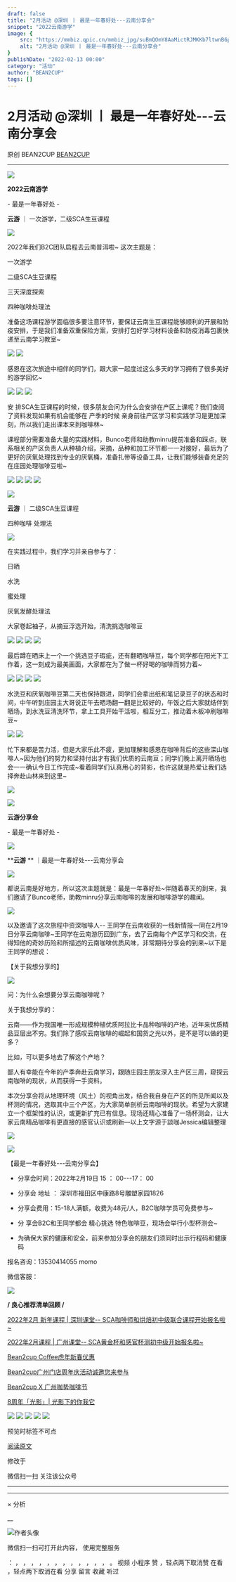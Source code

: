 ```yaml
---
draft: false
title: "2月活动 @深圳 丨 最是一年春好处---云南分享会"
snippet: "2022云南游学"
image: {
    src: "https://mmbiz.qpic.cn/mmbiz_jpg/suBmQOmY8AaMictRJMKKb7ltwnB6p7Y8G096f5dicybjZjcnP2ibREueNg2MTSdnic9TicReesfZuZqpNTQBaribTUOw/640?wx_fmt=jpeg",
    alt: "2月活动 @深圳 丨 最是一年春好处---云南分享会"
}
publishDate: "2022-02-13 00:00"
category: "活动"
author: "BEAN2CUP"
tags: []
---
```


#  2月活动 @深圳 丨 最是一年春好处---云南分享会

原创  BEAN2CUP  [ BEAN2CUP ](javascript:void\(0\);)

__ _ _ _ _


![](https://mmbiz.qpic.cn/mmbiz_png/bWuc3WspibxONHoSSzPxcBUXFvJZ6f6sHXjbDuypzmEf3e9nZemwFURPps7euNA1VSeeZ3em8PDAylBVNF6hQkQ/640?wx_fmt=png)

**2022云南游学**

\- 最是一年春好处 -



**云游** ｜  一次游学，二级SCA生豆课程

![](https://mmbiz.qpic.cn/mmbiz_jpg/suBmQOmY8AaMictRJMKKb7ltwnB6p7Y8G096f5dicybjZjcnP2ibREueNg2MTSdnic9TicReesfZuZqpNTQBaribTUOw/640?wx_fmt=jpeg)



2022年我们B2C团队启程去云南普洱啦~ 这次主题是：

一次游学

二级SCA生豆课程

三天深度探索

四种咖啡处理法



准备这场课程游学面临很多要注意环节，要保证云南生豆课程能够顺利的开展和防疫安排，于是我们准备双重保险方案，安排打包好学习材料设备和防疫消毒包裹快递至云南学习教室~

![](https://mmbiz.qpic.cn/mmbiz_jpg/suBmQOmY8AaMictRJMKKb7ltwnB6p7Y8GbS8EOBMr18Tm1ET8Zccy95S8YLmLPP1EJL5pmiasn0DYJuBYcia538UA/640?wx_fmt=jpeg)
![](https://mmbiz.qpic.cn/mmbiz_jpg/suBmQOmY8AaMictRJMKKb7ltwnB6p7Y8GOyvlO52o6FZibcXSF3b1xM0HpjENAeGo3GBn4eHL2PSXUtds4tXEbkA/640?wx_fmt=jpeg)

感恩在这次旅途中相伴的同学们，跟大家一起度过这么多天的学习拥有了很多美好的游学回忆~

![](https://mmbiz.qpic.cn/mmbiz_jpg/suBmQOmY8AaMictRJMKKb7ltwnB6p7Y8G0xCKZBiatqVrs7bBE5Hg7u2U6uBQX2ia3bduFJ3CaibGW3t5S6YyouA5Q/640?wx_fmt=jpeg)
![](https://mmbiz.qpic.cn/mmbiz_jpg/suBmQOmY8AaMictRJMKKb7ltwnB6p7Y8Ga4kanBHDl3j0OwOXvNBMHup6glLiafLkv9E79WUCFTplUQMof6JVLKg/640?wx_fmt=jpeg)
![](https://mmbiz.qpic.cn/mmbiz_jpg/suBmQOmY8AaMictRJMKKb7ltwnB6p7Y8GE1CvERiapMHvY4INhrTfU0QTzmuvbj2yEh7MFbhibu42YJ1PXriaWBthw/640?wx_fmt=jpeg)

安  排SCA生豆课程的时候，很多朋友会问为什么会安排在产区上课呢？我们查阅了资料发现如果有机会能够在  产季的时候
亲身前往产区学习和实践学习是更加深刻，所以我们走出课本来到咖啡林~



课程部分需要准备大量的实践材料，Bunco老师和助教minru提前准备和踩点，联系相关的产区负责人从种植介绍，采摘，品种和加工环节都一一对接好，最后为了更好的厌氧处理找到专业的厌氧桶，准备扎带等设备工具，让我们能够装备充足的在庄园处理咖啡豆啦~

![](https://mmbiz.qpic.cn/mmbiz_jpg/suBmQOmY8AaMictRJMKKb7ltwnB6p7Y8G82UOwBcCcM1YGu0gIuk3FBFvUL9OGspfVU6MNodxW1VdEULZsUe0hA/640?wx_fmt=jpeg)
![](https://mmbiz.qpic.cn/mmbiz_jpg/suBmQOmY8AaMictRJMKKb7ltwnB6p7Y8GXJVLicBsT1AhMH2Nbu6YW67bFicWhURqYSqOBDtNg7UhicGRzysTG2sWA/640?wx_fmt=jpeg)
![](https://mmbiz.qpic.cn/mmbiz_jpg/suBmQOmY8AaMictRJMKKb7ltwnB6p7Y8GaGVCRhBEe6uokJ8m7yt3SKCuiaYhkLJNmwzVoGlXYNQZrzTCAeV6GicQ/640?wx_fmt=jpeg)
![](https://mmbiz.qpic.cn/mmbiz_jpg/suBmQOmY8AaMictRJMKKb7ltwnB6p7Y8GIwiaKjYfA5giackicyCEB742GdW6uTcm1qLFoDtWvdAkDsCRUtTDEQbJQ/640?wx_fmt=jpeg)



![](https://mmbiz.qpic.cn/mmbiz_png/cLzcTvCHKO3SGSaL7lSLvyGaJ86vsuUbFueGQIDYRLuW6zibYNuGSlwB5Gp5FdP3lqanSwK3ulTrUO7KbVDvtKw/640?wx_fmt=png)

**云游** ｜  二级SCA生豆课程

四种咖啡  处理法

![](https://mmbiz.qpic.cn/mmbiz_jpg/suBmQOmY8AaMictRJMKKb7ltwnB6p7Y8G7L7iaY7ibAciauK9mCkpbHT2lnDWYhaa2xsc294VoHtnr8z9DqiabZclJg/640?wx_fmt=jpeg)

在实践过程中，我们学习并亲自参与了：

日晒

水洗

蜜处理

厌氧发酵处理法

大家卷起袖子，从摘豆浮选开始，清洗挑选咖啡豆

![](https://mmbiz.qpic.cn/mmbiz_jpg/suBmQOmY8AaMictRJMKKb7ltwnB6p7Y8GruD2dzZ4A497wJVYbDHyNGs6vGDLAuicOXYS7IOEwm8FWmy60PwMPhw/640?wx_fmt=jpeg)
![](https://mmbiz.qpic.cn/mmbiz_jpg/suBmQOmY8AaMictRJMKKb7ltwnB6p7Y8G9qQ5EAA0zzpSOiaicOGtxaKFgICL8xyGC5Pfcyib5Yna8qtXR7wrNwceQ/640?wx_fmt=jpeg)
![](https://mmbiz.qpic.cn/mmbiz_jpg/suBmQOmY8AaMictRJMKKb7ltwnB6p7Y8GJSUewf5WgLJ4t5HtTdHxq1OF0sSlscyOElWKvOIaicbUabHvSCiaUgfQ/640?wx_fmt=jpeg)
![](https://mmbiz.qpic.cn/mmbiz_jpg/suBmQOmY8AaMictRJMKKb7ltwnB6p7Y8GW7Atib0BularNv08ic8Piap72iagZe3fmIkZFgiaQPh1Zialor8P8CLS1LiaA/640?wx_fmt=jpeg)

最后蹲在晒床上一个一个挑选豆子瑕疵，还有翻晒咖啡豆，每个同学都在阳光下工作着，这一刻成为最美画面，大家都在为了做一杯好喝的咖啡而努力着~

![](https://mmbiz.qpic.cn/mmbiz_jpg/suBmQOmY8AaMictRJMKKb7ltwnB6p7Y8GzR9szSuRmFUQE6icaazeKibqtUoZ3vQ2H7WiaAViaDWKpvgxVibib3pzKUSA/640?wx_fmt=jpeg)
![](https://mmbiz.qpic.cn/mmbiz_jpg/suBmQOmY8AaMictRJMKKb7ltwnB6p7Y8G8W0AqZKJWZctC1ialJN06KQYic3EUP2wXBVowR1bpW0UicRq3GorWf5sw/640?wx_fmt=jpeg)
![](https://mmbiz.qpic.cn/mmbiz_jpg/suBmQOmY8AaMictRJMKKb7ltwnB6p7Y8GJPakbBicOHv1O1pg8L7lDs1wUjNnub0DPDvJgqTW2oW5u80U0ey87Bg/640?wx_fmt=jpeg)
![](https://mmbiz.qpic.cn/mmbiz_jpg/suBmQOmY8AaMictRJMKKb7ltwnB6p7Y8G8Kwy4fD11jlK2TW5rMCI0ibjyfZqTo7AsDNtwso25Vre5fmhMeplsFQ/640?wx_fmt=jpeg)

水洗豆和厌氧咖啡豆第二天也保持跟进，同学们会拿出纸和笔记录豆子的状态和时间，中午听到庄园主大哥说正午去晒场翻一翻是比较好的，午饭之后大家就结伴到晒场，到水洗豆清洗环节，拿上工具开始干活啦，相互分工，推动着木板冲刷咖啡豆~

![](https://mmbiz.qpic.cn/mmbiz_jpg/suBmQOmY8AaMictRJMKKb7ltwnB6p7Y8GVr7ibWyCNjHkN10hmiab0gJaE9CQicza21lCRZA5zDO70UGtPasgv1Jibw/640?wx_fmt=jpeg)
![](https://mmbiz.qpic.cn/mmbiz_jpg/suBmQOmY8AaMictRJMKKb7ltwnB6p7Y8GmsHCoHxnAKAvhEu7libBwEibTiaWwDyWkYZbHyh7Vsibu6aEKy4Asxgz5g/640?wx_fmt=jpeg)



忙下来都是苦力活，但是大家乐此不疲，更加理解和感恩在咖啡背后的这些深山咖啡人~因为他们的努力和坚持付出才有我们优质的云南豆；同学们晚上离开晒场也会一一确认今日工作完成~看着同学们认真用心的背影，也许这就是热爱让我们选择奔赴山林来到这里~

![](https://mmbiz.qpic.cn/mmbiz_jpg/suBmQOmY8AaMictRJMKKb7ltwnB6p7Y8GKq0UpetYwHbZ908tgx3ctpTwdUU3Eor6LF1o0GliakcWTo6nfK1LkBg/640?wx_fmt=jpeg)



![](https://mmbiz.qpic.cn/mmbiz_png/bWuc3WspibxONHoSSzPxcBUXFvJZ6f6sHXjbDuypzmEf3e9nZemwFURPps7euNA1VSeeZ3em8PDAylBVNF6hQkQ/640?wx_fmt=png)

**云游分享会**

\- 最是一年春好处 -

![](https://mmbiz.qpic.cn/mmbiz_png/cLzcTvCHKO3SGSaL7lSLvyGaJ86vsuUbFueGQIDYRLuW6zibYNuGSlwB5Gp5FdP3lqanSwK3ulTrUO7KbVDvtKw/640?wx_fmt=png)

****云游** ** ｜最是一年春好处---云南分享会

![](https://mmbiz.qpic.cn/mmbiz_jpg/suBmQOmY8AaMictRJMKKb7ltwnB6p7Y8GJfUJwFsG1OouYzY5mSNUwnNOiaN6zricibk3t3hl9trNZkQXltQC7Y5nw/640?wx_fmt=jpeg)

都说云南是好地方，所以这次主题就是：最是一年春好处~伴随着春天的到来，我们邀请了Bunco老师，助教minru分享云南咖啡的发展和咖啡游学的趣闻。

![](https://mmbiz.qpic.cn/mmbiz_jpg/suBmQOmY8AaMictRJMKKb7ltwnB6p7Y8GLh4KCF9OmJmeSnNPUdQzXg7kUoJVPKF5BGIicsgibLehUic9egNicFPwNA/640?wx_fmt=jpeg)

以及邀请了这次旅程中资深咖啡人--
王同学在云南收获的一线新情报一同在2月19日分享云南咖啡~王同学在云南游历回到广东，去了云南每个产区学习和交流，在得知他的奇妙历险和所描述的云南咖啡优质风味，非常期待分享会的到来~以下是王同学的想说：

【关于我想分享的】

![](https://mmbiz.qpic.cn/mmbiz_jpg/suBmQOmY8AaMictRJMKKb7ltwnB6p7Y8GlwicjHYOd4ic6ibrNFLCJYS7GjqfRw02FBpPu4O5It5z8Jl7ofB3r33Zg/640?wx_fmt=jpeg)

问：为什么会想要分享云南咖啡呢？

关于我想分享的：



云南——作为我国唯一形成规模种植优质阿拉比卡品种咖啡的产地，近年来优质精品豆层出不穷。我们除了感叹云南咖啡的崛起和国货之光以外，是不是可以做的更多？

比如，可以更多地去了解这个产地？



鄙人有幸能在今年的产季奔赴云南学习，跟随庄园主朋友深入主产区三周，窥探云南咖啡的现状，从而获得一手资料。



本次分享会将从地理环境（风土）的视角出发，结合我自身在产区的所见所闻以及杯测的情况，选取其中三个产区，为大家简单剖析云南咖啡的现状。希望为大家建立一个框架性的认识，或更新扩充已有信息。现场还精心准备了一场杯测会，让大家云南精品咖啡有更直接的感官认识或刷新—以上文字源于談咖Jessica编辑整理

![](https://mmbiz.qpic.cn/mmbiz_jpg/suBmQOmY8AaMictRJMKKb7ltwnB6p7Y8GDqbEkqw6xm0ygC8gCVWrSgphO5OWa2ibcszBtD5eChNYRPvz0V0ONXA/640?wx_fmt=jpeg)



![](https://mmbiz.qpic.cn/mmbiz_png/cLzcTvCHKO3SGSaL7lSLvyGaJ86vsuUbiaYlIsG8jJ4LVatOR5TvmMA3xv41fRhZAWCe4JJcMJsJcBqr5nTiaZcw/640?wx_fmt=png)

【最是一年春好处---云南分享会】



* 分享会时间：2022年2月19日 15  ：  00---17：  00

* 分享会  地址  ：  深圳市福田区中康路8号雕塑家园1826

* 分享会费用：15-18人满额，收费为48元/人，B2C咖啡学员可免费参与~

* 分  享会B2C和王同学都会  精心挑选  特色咖啡豆，现场会举行小型杯测会~

*  为确保大家的健康和安全，前来参加分享会的朋友们须同时出示行程码和健康码

报名咨询：13530414055 momo

微信客服：

![](https://mmbiz.qpic.cn/mmbiz_jpg/suBmQOmY8AaMictRJMKKb7ltwnB6p7Y8GwCWvCLkqA2bhvB5KASyZ9VElTiaFZkmIuFhSdI4eRd6xWXSwGPvlp5A/640?wx_fmt=jpeg)



**/ 良心推荐清单回顾 /**



[ 2022年2月 新年课程 | 深圳课堂-- SCA咖啡师和烘焙初中级联合课程开始报名啦~ ](http://mp.weixin.qq.com/s?__biz=MzAwNTYzODcxMg==&mid=2651355679&idx=1&sn=e79a21c600e2c67f26ef48f822b89d8d&chksm=80e54548b792cc5e34e5cb4293f411cba5ebfc511b04bb56747521167ba682d9025ea44e32b6&scene=21#wechat_redirect)

[ 2022年2月课程 | 广州课堂-- SCA黄金杯和感官杯测初中级开始报名啦~ ](http://mp.weixin.qq.com/s?__biz=MzAwNTYzODcxMg==&mid=2651355679&idx=2&sn=ab73fa9ddab99314c9943f86de7cac58&chksm=80e54548b792cc5eed79eaa1abcb6a9c6ae6b6e7264b2762024f170c4be3afd9601832c85609&scene=21#wechat_redirect)

[ Bean2cup Coffee虎年新春优惠
](http://mp.weixin.qq.com/s?__biz=MzAwNTYzODcxMg==&mid=2651355649&idx=1&sn=c3cbd3b5b3967ad92f04c7a12266fccf&chksm=80e54556b792cc40531f56e3a00fd750b9ba30873db736ff64ae05f49a2b5019803720a35c8d&scene=21#wechat_redirect)

[ Bean2cup广州门店周年庆活动诚邀您来参与
](http://mp.weixin.qq.com/s?__biz=MzAwNTYzODcxMg==&mid=2651354803&idx=1&sn=7a244fee470a94d94d84d41a96c6f3ef&chksm=80e549e4b792c0f223c9749a9602c9e92c9cb0820671ceef36323f19f00f377f15673e5f2d7a&scene=21#wechat_redirect)

[ Bean2cup X 广州咖势咖啡节
](http://mp.weixin.qq.com/s?__biz=MzAwNTYzODcxMg==&mid=2651354803&idx=2&sn=b8ee6562bbd4d76e2c422c90995274d6&chksm=80e549e4b792c0f273106c0b3c9b838e4cb738e53bceb904952acc9c7fd8fd39c15ae4496f8d&scene=21#wechat_redirect)

[ 8周年「光影」| 光影下的你我它
](http://mp.weixin.qq.com/s?__biz=MzAwNTYzODcxMg==&mid=2651353916&idx=1&sn=e41271b39cd20a2c9bc46b5f00f565c9&chksm=80e54c6bb792c57d887b591e0e73dde8928caa7c5cbf364df046494ae8877f2935693638c313&scene=21#wechat_redirect)



![](https://mmbiz.qpic.cn/mmbiz_jpg/suBmQOmY8AaMictRJMKKb7ltwnB6p7Y8GA3uG5bb1AtibtSsqDcBC9suZ2Ue8ChhfrxLeOzqIkAecYO33gicoK1eQ/640?wx_fmt=jpeg)
![](https://mmbiz.qpic.cn/mmbiz_jpg/suBmQOmY8AaMictRJMKKb7ltwnB6p7Y8GicU7N5Kqria6JAb353A7kZARjA5qV7cmptRKxAgagponhtbRpzqPonyA/640?wx_fmt=jpeg)
![](https://mmbiz.qpic.cn/mmbiz_jpg/suBmQOmY8AaMictRJMKKb7ltwnB6p7Y8G7uQ4ttgeTaCm48s7mJjNMmkUibHzTlaicDwCcP5HMjCnvnEBjNbHNGcQ/640?wx_fmt=jpeg)
![](https://mmbiz.qpic.cn/mmbiz_jpg/suBmQOmY8AaMictRJMKKb7ltwnB6p7Y8GgpxIvWjcuz4qsVrK1QncjviaX8vQfELzibCVsLMb9dJ4RbvHibpsdSajg/640?wx_fmt=jpeg)
![](https://mmbiz.qpic.cn/mmbiz_png/suBmQOmY8AaMictRJMKKb7ltwnB6p7Y8GGiaOgQOuUE32NQ5TtbFGGdEwOibC0FXHRtnNQWNkjjLsJPAZwjO0D6TQ/640?wx_fmt=png)

预览时标签不可点

[ 阅读原文 ](javascript:;)

修改于

微信扫一扫
关注该公众号





****



****



×  分析

__

![作者头像](http://mmbiz.qpic.cn/mmbiz_png/suBmQOmY8AbXbPr4CAl9jiaLNibbdqLbGx5LRVt8vR1tZicY5LAvN86YgdaeYqSSnlWGticFJSdkayhl6MTYMGE0dw/0?wx_fmt=png)

微信扫一扫可打开此内容，
使用完整服务

：  ，  ，  ，  ，  ，  ，  ，  ，  ，  ，  ，  ，  。  视频  小程序  赞  ，轻点两下取消赞  在看  ，轻点两下取消在看
分享  留言  收藏  听过

